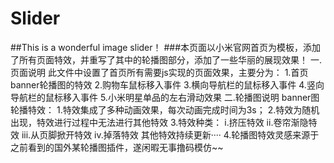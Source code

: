 # Slider
##This is a wonderful image slider！
###本页面以小米官网首页为模板，添加了所有页面特效，并重写了其中的轮播图部分，添加了一些华丽的展现效果！
一.页面说明
此文件中设置了首页所有需要js实现的页面效果，主要分为：
  1.首页banner轮播图的特效
  2.购物车鼠标移入事件
  3.横向导航栏的鼠标移入事件
  4.竖向导航栏的鼠标移入事件
  5.小米明星单品的左右滑动效果
二.轮播图说明
banner图轮播特效：
  1.特效集成了多种动画效果，每次动画完成时间为3s；
  2.特效为随机出现，特效进行过程中无法进行其他特效
  3.特效种类：
    i.挤压特效
    ii.卷帘渐隐特效
    iii.从页脚掀开特效
    iv.掉落特效
    其他特效持续更新····
  4.轮播图特效灵感来源于之前看到的国外某轮播图插件，遂闲暇无事撸码模仿~~ 
